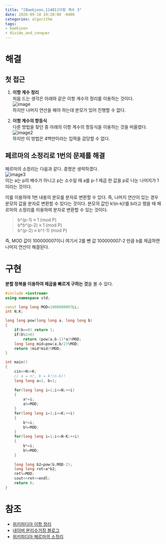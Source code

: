 ```yaml
---
title: "[Baekjoon,11401]이항 계수 3"
date: 2020-09-18 19:20:00 -0400
categories: algorithm 
tags:
- baekjoon 
- divide_and_conquer
---
```

# 해결 
## 첫 접근  
1. **이항 계수 정리**  
처음 드는 생각은 아래와 같은 이항 계수의 정리를 이용하는 것이다.  
![image](https://wikimedia.org/api/rest_v1/media/math/render/svg/30122664d47cde4fb1089634fe21dfc520dde97d)  
하지만 나머지 연산을 해야 하는데 분모가 있어 진행할 수 없다. 

2. **이항 계수의 항등식**  
다른 방법을 찾던 중 아래의 이항 계수의 항등식을 이용하는 것을 떠올렸다.  
![image2](https://wikimedia.org/api/rest_v1/media/math/render/svg/32bb8ea0a099404ffeb791a9597857fbcc9fe53a)  
하지만 이 방법은 4백만이라는 입력을 감당할 수 없다.  

## 페르마의 소정리로 1번의 문제를 해결 
페르마의 소정리는 다음과 같다. 증명은 생략하겠다.  
![image3](https://wikimedia.org/api/rest_v1/media/math/render/svg/2149302899fcbf99c1b46c536549f7ed7b0a6b2b)  
이는 a는 p의 배수가 아니고 p는 소수일 때 a를 p-1 제곱 한 값을 p로 나눈 나머지가 1 이라는 것이다.  

이를 이용하여 1번 내용의 분모를 분자로 변환할 수 있다. 즉, 나머지 연산이 있는 경우 분모의 값을 분자로 변환할 수 있다는 것이다. 
분모의 값인 k!(n-k)!를 b라고 했을 때 페르마의 소정리를 이용하여 분자로 변환할 수 있는 것이다.  

> b^(p-1) ≡ 1 (mod P)  
> b*b^(p-2) ≡ 1 (mod P)  
> b^(p-2) ≡ b^(-1) (mod P)  

즉, MOD 값이 100000007이니 여기서 2를 뺀 값 100000007-2 만큼 b를 제곱하면 나머지 연산이 해결된다.  

# 구현 
**분할 정복을 이용하여 제곱을 빠르게 구하는 것**을 볼 수 있다. 
```cpp
#include <iostream>
using namespace std;

const long long MOD=1000000007LL;
int N,K;

long long pow(long long a, long long b)
{
    if(b==0) return 1;
    if(b%2>0) 
        return (pow(a,b-1)*a)%MOD;
    long long mid=pow(a,b/2)%MOD;
    return (mid*mid)%MOD;
}

int main()
{
    cin>>N>>K;
    // a = n!, b = k!(n-k)!
    long long a=1, b=1; 
    
    for(long long i=1;i<=N;++i)
    {
        a*=i;
        a%=MOD;
    }
    for(long long i=1;i<=K;++i)
    {
        b*=i;
        b%=MOD;
    }
    for(long long i=1;i<=N-K;++i)
    {
        b*=i;
        b%=MOD;
    }
    
    long long b2=pow(b,MOD-2);
    long long ret=a*b2;
    ret%=MOD;
    cout<<ret<<endl;
    return 0;
}

```

# 참조  
- [위키피디아 이항 정리](https://ko.wikipedia.org/wiki/%EC%9D%B4%ED%95%AD_%EC%A0%95%EB%A6%AC)  
- [네이버 분리수거장 블로그](https://m.blog.naver.com/hongjg3229/221650178981)  
- [위키피디아 페르마의 소정리](https://ko.wikipedia.org/wiki/%ED%8E%98%EB%A5%B4%EB%A7%88%EC%9D%98_%EC%86%8C%EC%A0%95%EB%A6%AC)
